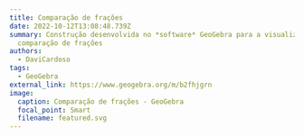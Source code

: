 ```yaml
---
title: Comparação de frações
date: 2022-10-12T13:08:48.739Z
summary: C﻿onstrução desenvolvida no *software* GeoGebra para a visualização da
  comparação de frações
authors:
  - DaviCardoso
tags:
  - GeoGebra
external_link: https://www.geogebra.org/m/b2fhjgrn
image:
  caption: Comparação de frações - GeoGebra
  focal_point: Smart
  filename: featured.svg
---
```

